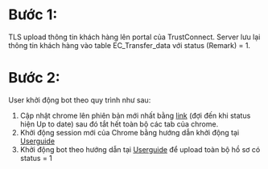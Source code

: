 # Bước 1:

TLS upload thông tin khách hàng lên portal của TrustConnect. Server lưu lại thông tin khách hàng vào table EC_Transfer_data với status (Remark) = 1.

# Bước 2:

User khởi động bot theo quy trình như sau:

1. Cập nhật chrome lên phiên bản mới nhất bằng [link](chrome://settings/help) (đợi đến khi status hiện Up to date) sau đó tắt hết toàn bộ các tab của chrome.
2. Khởi động session mới của Chrome bằng hướng dẫn khởi động tại [Userguide](UserGuide.md)
3. Khởi động bot theo hướng dẫn tại [Userguide](UserGuide.md) để upload toàn bộ hồ sơ có status = 1
